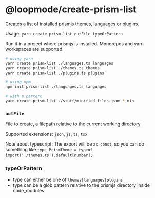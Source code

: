 # @loopmode/create-prism-list

Creates a list of installed prismjs themes, languages or plugins.

Usage: `yarn create prism-list outFile typeOrPattern`

Run it in a project where prismjs is installed. Monorepos and yarn workspaces are supported.

```sh
# using yarn
yarn create prism-list ./languages.ts languages
yarn create prism-list ./themes.ts themes
yarn create prism-list ./plugins.ts plugins

# using npm
npm init prism-list ./languages.ts languages

# with a pattern
yarn create prism-list ./stuff/minified-files.json *.min
```

### `outFile`

File to create, a filepath relative to the current working directory


Supported extensions: `json`, `js`, `ts`, `tsx`.

Note about typescript: The export will be `as const`, so you can do something like `type PrismTheme = typeof import('./themes.ts').default[number];`.

### typeOrPattern

- type can either be one of `themes|languages|plugins`
- type can be a glob pattern relative to the prismjs directory inside node_modules